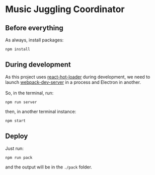 # Music Juggling Coordinator


## Before everything
As always, install packages:
```
npm install
```


## During development

As this project uses [react-hot-loader](https://github.com/gaearon/react-hot-loader) during development, we need to launch [webpack-dev-server](https://github.com/webpack/webpack-dev-server) in a process and Electron in another. 
<br>
<br>
So, in the terminal, run:

```
npm run server
```
then, in another terminal instance:
```
npm start
```


## Deploy
Just run:
```
npm run pack
```
and the output will be in the ```./pack``` folder.

